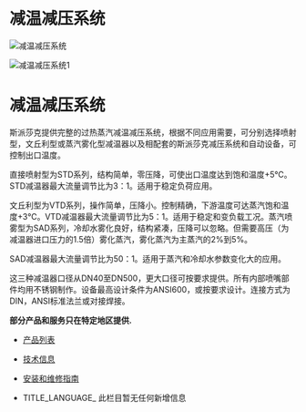 

# 减温减压系统

![减温减压系统](/d/file/p/7b2c6cb452de9fe46fca33d66c1743a4.jpg)

![减温减压系统1](/d/file/p/7b2c6cb452de9fe46fca33d66c1743a4.jpg)

# 减温减压系统

斯派莎克提供完整的过热蒸汽减温减压系统，根据不同应用需要，可分别选择喷射型，文丘利型或蒸汽雾化型减温器以及相配套的斯派莎克减压系统和自动设备，可控制出口温度。

直接喷射型为STD系列，结构简单，零压降，可使出口温度达到饱和温度+5℃。STD减温器最大流量调节比为3：1。适用于稳定负荷应用。

文丘利型为VTD系列，操作简单，压降小。控制精确，下游温度可达蒸汽饱和温度+3℃。VTD减温器最大流量调节比为5：1。适用于稳定和变负载工况。蒸汽喷雾型为SAD系列，冷却水雾化良好，结构紧凑，压降可以忽略。但需要高压（为减温器进口压力的1.5倍）雾化蒸汽，雾化蒸汽为主蒸汽的2%到5%。

SAD减温器最大流量调节比为50：1。适用于蒸汽和冷却水参数变化大的应用。

这三种减温器口径从DN40至DN500，更大口径可按要求提供。所有内部喷嘴部件均用不锈钢制作。设备最高设计条件为ANSI600，或按要求设计。连接方式为DIN，ANSI标准法兰或对接焊接。

**部分产品和服务只在特定地区提供.**

-   [产品列表](javascript:navactive(1);)
-   [技术信息](javascript:navactive(2);)
-   [安装和维修指南](javascript:navactive(3);)

-   TITLE_LANGUAGE_
此栏目暂无任何新增信息
